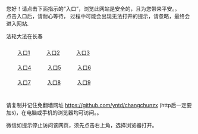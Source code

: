 您好！请点击下面指示的“入口”，浏览此网站是安全的，且为您带来平安。。 <br/>
点击入口后，请耐心等待， 过程中可能会出现无法打开的提示，请忽略，最终会进入网站. </br>

法轮大法在长春<br/>
<div style="padding:10px"><a style="margin:20px" target="_blank" href="https://d35cssoi7eetp5.cloudfront.net/2Qpsp?ryhwxz" id="ccLink1" rel="nofollow">入口1</a> <a target="_blank" style="margin:20px" href="https://dffad7zhyb4p9.cloudfront.net/2Qpsp?ctbeb" id="ccLink2" rel="nofollow">入口2</a> <a style="margin:20px" target="_blank" href="https://d3lcg4vu1su6na.cloudfront.net/2Qpsp?hnjumph" id="ccLink3" rel="nofollow">入口3</a></div>

<div style="padding:10px" ><a style="margin:20px" target="_blank" href="https://d35cssoi7eetp5.cloudfront.net/2Qpsp?ryhwxz" id="ccLink4" rel="nofollow">入口4</a> <a style="margin:20px" href="https://dffad7zhyb4p9.cloudfront.net/2Qpsp?ctbeb" target="_blank" id="ccLink5" rel="nofollow">入口5</a> <a style="margin:20px" href="https://d3lcg4vu1su6na.cloudfront.net/2Qpsp?hnjumph" target="_blank" id="ccLink6" rel="nofollow">入口6</a></div>

<div style="padding:10px"><a style="margin:20px" target="_blank" href="https://d35cssoi7eetp5.cloudfront.net/2Qpsp?ryhwxz" id="ccLink7" rel="nofollow">入口7</a> <a style="margin:20px" href="https://dffad7zhyb4p9.cloudfront.net/2Qpsp?ctbeb" target="_blank" id="ccLink8" rel="nofollow">入口8</a> <a style="margin:20px" target="_blank" href="https://d3lcg4vu1su6na.cloudfront.net/2Qpsp?hnjumph" id="ccLink9" rel="nofollow">入口9</a></div>

<br/>



请复制并记住免翻墙网址 https://github.com/yntd/changchunzx (http后一定要加s)，在电脑或手机的浏览器均可访问。。<br/>

微信如提示停止访问该网页，须先点击右上角，选择浏览器打开。
